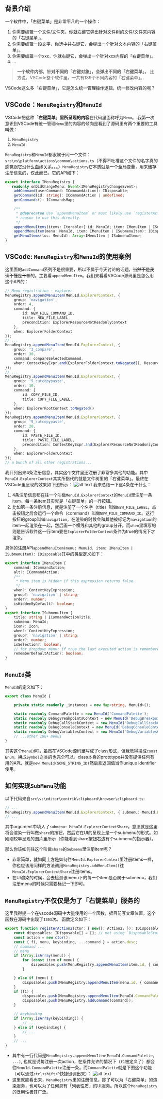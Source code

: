 
## 背景介绍
一个软件中，「右键菜单」是非常平凡的一个操作：
1. 你需要编辑一个文件/文件夹，你就右键它弹出针对文件树的文件/文件夹内容的「右键菜单」。
2. 你需要编辑一段文字，你选中并右键它，会弹出一个针对文本内容的「右键菜单」。
3. 你需要编辑一个xxx，你就右键它，会弹出一个针对xxx内容的「右键菜单」。
4. ...

> **一个软件内部，针对不同的「右键对象」，会弹出不同的「右键菜单」。** 比方说，VSCode整个软件里，一共有189个不同内容的「右键菜单」。

VSCode这么多「右键菜单」，它是怎么统一管理操作逻辑，统一修改内容的呢？

## VSCode：`MenuRegistry`和`MenuId`

VSCode把这种「**右键菜单**」**里所呈现的内容**在代码里面称呼为`Menu`。
我第一次意识到VSCode有统一管理`Menu`里的内容的倾向是看到了源码里有两个重要的工具叫做：
1. `MenuRegistry`
2. `MenuId`

`MenuRegistry`和`MenuId`都隶属于同一个文件：`src\vs\platform\actions\common\actions.ts`（不得不吐槽这个文件的名字真的感觉跟它没什么血缘关系。。。）`MenuRegistry`它本质就是一个全局变量，用来储存注册信息的，仅此而已。它的API如下：
```ts
export interface IMenuRegistry {
   readonly onDidChangeMenu: Event<IMenuRegistryChangeEvent>;
	addCommand(userCommand: ICommandAction): IDisposable;
	getCommand(id: string): ICommandAction | undefined;
	getCommands(): ICommandsMap;

	/**
	 * @deprecated Use `appendMenuItem` or most likely use `registerAction2` instead. There should be no strong
	 * reason to use this directly.
	 */
	appendMenuItems(items: Iterable<{ id: MenuId; item: IMenuItem | ISubmenuItem; }>): IDisposable;
	appendMenuItem(menu: MenuId, item: IMenuItem | ISubmenuItem): IDisposable;
	getMenuItems(loc: MenuId): Array<IMenuItem | ISubmenuItem>;
}
```
## VSCode: `MenuRegistry`和`MenuId`的使用案例
这里面的`addCommand`系列不是很重要，所以不属于今天讨论的话题，~~当然不是我读不懂是干嘛~~的。主要看`appendMenuItem`。我们来看看VSCode源码里是怎么用这个API的：
```ts
// Menu registration - explorer
MenuRegistry.appendMenuItem(MenuId.ExplorerContext, {
	group: 'navigation',
	order: 4,
	command: {
		id: NEW_FILE_COMMAND_ID,
		title: NEW_FILE_LABEL,
		precondition: ExplorerResourceNotReadonlyContext
	},
	when: ExplorerFolderContext
});
// ...
MenuRegistry.appendMenuItem(MenuId.ExplorerContext, {
	group: '3_compare',
	order: 30,
	command: compareSelectedCommand,
	when: ContextKeyExpr.and(ExplorerFolderContext.toNegated(), ResourceContextKey.HasResource, WorkbenchListDoubleSelection)
});
// ...
MenuRegistry.appendMenuItem(MenuId.ExplorerContext, {
	group: '5_cutcopypaste',
	order: 10,
	command: {
		id: COPY_FILE_ID,
		title: COPY_FILE_LABEL,
	},
	when: ExplorerRootContext.toNegated()
});
MenuRegistry.appendMenuItem(MenuId.ExplorerContext, {
	group: '5_cutcopypaste',
	order: 20,
	command: {
		id: PASTE_FILE_ID,
		title: PASTE_FILE_LABEL,
		precondition: ContextKeyExpr.and(ExplorerResourceNotReadonlyContext, FileCopiedContext)
	},
	when: ExplorerFolderContext
});
// a bunch of all other registrations...
```
我只列出来4条注册信息，其实这个文件里还注册了非常多其他的功能。其中`MenuId.ExplorerContext`其实所指代的就是文件树里的「右键菜单」。最终在VSCode里呈现的效果如下图所示：
![alt text](/assets/vscode-analysis/menu/menu1.png)
我来总结一下这4条在干什么：
1. 4条注册信息都在往一个叫做`MenuId.ExplorerContext`的`MenuId`里注册一条item。每一条item其实就是「右键菜单」的一行按钮。
2. 比如第一条注册信息，就是注册了一个名字（title）叫做`NEW_FILE_LABEL`，点击按钮之后会运行一个命令（command）叫做`NEW_FILE_COMMAND_ID`。这行按钮的group叫做`navigation`，在渲染的时候会和其他被标记为`navigation`的item一起渲染在一起，然后画一个横线和其他的group分开。而`when`里填写的则是告诉软件这一行item要在`ExplorerFolderContext`条件为true的情况下才渲染。

具体的注册API`appendMenuItem(menu: MenuId, item: IMenuItem | ISubmenuItem): IDisposable`其中的类型定义如下：
```ts
export interface IMenuItem {
	command: ICommandAction;
	alt?: ICommandAction;
	/**
	 * Menu item is hidden if this expression returns false.
	 */
	when?: ContextKeyExpression;
	group?: 'navigation' | string;
	order?: number;
	isHiddenByDefault?: boolean;
}
export interface ISubmenuItem {
	title: string | ICommandActionTitle;
	submenu: MenuId;
	icon?: Icon;
	when?: ContextKeyExpression;
	group?: 'navigation' | string;
	order?: number;
	isSelection?: boolean;
	// for dropdown menu: if true the last executed action is remembered as the default action
	rememberDefaultAction?: boolean;
}
```
## `MenuId`类
`MenuId`的定义如下：
```ts
export class MenuId {

	private static readonly _instances = new Map<string, MenuId>();

	static readonly CommandPalette = new MenuId('CommandPalette');
	static readonly DebugBreakpointsContext = new MenuId('DebugBreakpointsContext');
	static readonly DebugCallStackContext = new MenuId('DebugCallStackContext');
	static readonly DebugConsoleContext = new MenuId('DebugConsoleContext');
	static readonly DebugVariablesContext = new MenuId('DebugVariablesContext');
	// ...other 180+ menus
}
```
其实这个`MenuId`吧，虽然在VSCode源码里写成了class形式，但我觉得换成`const Enum`，换成`Symbol`之类的也完全可以。class本身的prototype并没有提供任何有用的API。就是`new MenuId(SOME_STRING_ID)`然后拿返回值当作unique identifier使用。

## 如何实现`SubMenu`功能
以下代码来自`src\vs\editor\contrib\clipboard\browser\clipboard.ts`:
```ts
// ...
MenuRegistry.appendMenuItem(MenuId.ExplorerContext, { submenu: MenuId.ExplorerContextShare, title: nls.localize2('share', "Share"), group: '11_share', order: -1 });
// ...
```
其中argument中填入了`submenu: MenuId.ExplorerContextShare`。意思就是这里将会渲染一行叫做`share`的按钮，然后它在UI的呈现上是一个submenu的形式。如刚刚较早呈现的图片里所示（你能看到share按钮右边有个submenu的指示器）。

那么你该如何往这个叫做`share`的`Submenu`里注册item呢？
* 非常简单，就如同上方是如何往`MenuId.ExplorerContext`里注册items一样，你也应该用同样的方法调用`MenuRegistry.addMenuItem()`往`MenuId.ExplorerContextShare`注册items。
* 在UI渲染的时候，会去检测该menu下的每一个item是否属于submenu，我们注册menu的时候只需要标记一下即可。

## `MenuRegistry`不仅仅是为了「右键菜单」服务的

这里我得提一个在vscode源码中大量使用的一个函数，据目前写文章位置，这个函数在源码中出现了`1303`次。
函数定义如下：
```ts
export function registerAction2(ctor: { new(): Action2; }): IDisposable {
	const disposables: IDisposable[] = []; // not using `DisposableStore` to reduce startup perf cost
	const action = new ctor();
	const { f1, menu, keybinding, ...command } = action.desc;
	// command ...
	// menu
	if (Array.isArray(menu)) {
		for (const item of menu) {
			disposables.push(MenuRegistry.appendMenuItem(item.id, { command: { ...command, precondition: item.precondition === null ? undefined : command.precondition }, ...item }));
		}

	} else if (menu) {
		disposables.push(MenuRegistry.appendMenuItem(menu.id, { command: { ...command, precondition: menu.precondition === null ? undefined : command.precondition }, ...menu }));
	}
	if (f1) {
		disposables.push(MenuRegistry.appendMenuItem(MenuId.CommandPalette, { command, when: command.precondition }));
		disposables.push(MenuRegistry.addCommand(command));
	}

	// keybinding
	if (Array.isArray(keybinding)) {
		// ...
	} else if (keybinding) {
		// ...
	}
	// ...
}
```
* 其中有一行代码是`MenuRegistry.appendMenuItem(MenuId.CommandPalette, ...)`, 也就是说每注册一次action，在条件允许的情况下（`f1`被定义了）都会往`MenuId.CommandPalette`注册一条。而`CommandPalette`就是下图这个功能（可以通过`ctrl+shift+P`快捷键调出来）：
![alt text](/assets/vscode-analysis/menu/menu2.png)
* 这里就能看出来，`MenuRegistry`里的注册信息，除了可以为「右键菜单」的渲染服务，也可以为了任何具有「列表性质」的UI服务。所以这个`MenuRegistry`的泛用性极其广泛。